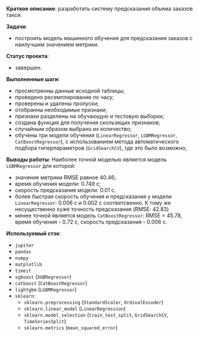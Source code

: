 **Краткое описание**: 
разработать систему предсказания объема заказов такси.

**Задачи**:
- построить модель машинного обучения для предсказания заказов с наилучшим значением метрики. 

**Статус проекта**:
- завершен.

**Выполненные шаги**:
- просмотренны данные исходной таблицы;
- проведено ресемплирование по часу;
- проверены и удалены пропуски;
- отобранны необходимые признаки;
- признаки разделены на обучающую и тестовую выборки;
- создана функция для получения скользящих признаков;
- случайным образом выбрано их количество;
- обучены три модели обучения (`LinearRegressor`, `LGBMRegressor`, `CatBoostRegressor`), 
с использованием метода автоматического подбора гиперпараметров (`GridSearchCV`), где это было возможно;

**Выводы работы**: 
Наиболее точной моделью является модель `LGBMRegressor` для которой:
- значение метрики RMSE равное 40.46;
- время обучения модели: 0.749 с;
- скорость предсказания модели:  0.01 с.
- более быстрая скорость обучения и предсказания у модели `LinearRegressor`: 
0.006 с и 0.002 с соответсвенно. К тому же  несущественно хуже точность предсказания (RMSE: 42.83)
- менее точной является модель `CatBoostRegressor`:
RMSE = 45.78, время обучения	- 0.72 с, скорость предсказания - 0.006 с.

**Используемый стэк**:
- `jupiter`
- `pandas`
- `numpy`
- `matplotlib`
- `timeit`
- `xgboost` (`XGBRegressor`)
- `catboost` (`CatBoostRegressor`)
- `lightgbm` (`LGBMRegressor`)
- `sklearn`:
  - `sklearn.preprocessing` (`StandardScaler`, `OrdinalEncoder`)
  - `sklearn.linear_model` (`LinearRegression`)
  - `sklearn.model_selection` (`train_test_split`, `GridSearchCV`, `TimeSeriesSplit`)
  - `sklearn.metrics` (`mean_squared_error`)
